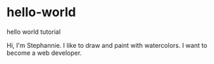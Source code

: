 # hello-world
hello world tutorial

Hi, I'm Stephannie. I like to draw and paint with watercolors. I want to become a web developer.
